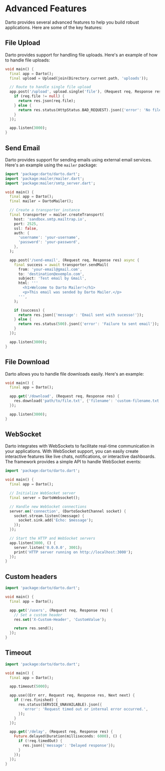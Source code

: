 # Advanced Features

Darto provides several advanced features to help you build robust applications. Here are some of the key features:

## File Upload

Darto provides support for handling file uploads. Here's an example of how to handle file uploads:

```dart
void main() {
  final app = Darto();
  final upload = Upload(join(Directory.current.path, 'uploads'));

  // Route to handle single file upload
  app.post('/upload', upload.single('file'), (Request req, Response res) {
    if (req.file != null) {
      return res.json(req.file);
    } else {
      return res.status(HttpStatus.BAD_REQUEST).json({'error': 'No file uploaded'});
    }
  });

  app.listen(3000);
}
```

## Send Email

Darto provides support for sending emails using external email services. Here's an example using the `mailer` package:

```dart
import 'package:darto/darto.dart';
import 'package:mailer/mailer.dart';
import 'package:mailer/smtp_server.dart';

void main() {
  final app = Darto();
  final mailer = DartoMailer();

  // Create a transporter instance
  final transporter = mailer.createTransport(
    host: 'sandbox.smtp.mailtrap.io',
    port: 2525,
    ssl: false,
    auth: {
      'username': 'your-username',
      'password': 'your-password',
    },
  );

  app.post('/send-email', (Request req, Response res) async {
    final success = await transporter.sendMail(
      from: 'your-email@gmail.com',
      to: 'destination@exemplo.com',
      subject: 'Test email by Gmail',
      html: '''
        <h1>Welcome to Darto Mailer!</h1>
        <p>This email was sended by Darto Mailer.</p>
      ''',
    );

    if (success) {
      return res.json({'message': 'Email sent with sucesso!'});
    } else {
      return res.status(500).json({'error': 'Failure to sent email'});
    }
  });

  app.listen(3000);
}
```

## File Download

Darto allows you to handle file downloads easily. Here's an example:

```dart
void main() {
  final app = Darto();

  app.get('/download', (Request req, Response res) {
    res.download('path/to/file.txt', {'filename': 'custom-filename.txt'});
  });

  app.listen(3000);
}
```

## WebSocket

Darto integrates with WebSockets to facilitate real-time communication in your applications. With WebSocket support, you can easily create interactive features like live chats, notifications, or interactive dashboards. The framework provides a simple API to handle WebSocket events:

```dart
import 'package:darto/darto.dart';

void main() {
  final app = Darto();

  // Initialize WebSocket server
  final server = DartoWebsocket();

  // Handle new WebSocket connections
  server.on('connection', (DartoSocketChannel socket) {
    socket.stream.listen((message) {
      socket.sink.add('Echo: $message');
    });
  });

  // Start the HTTP and WebSocket servers
  app.listen(3000, () {
    server.listen('0.0.0.0', 3001);
    print('HTTP server running on http://localhost:3000');
  });
}
```

## Custom headers

```dart
import 'package:darto/darto.dart';

void main() {
  final app = Darto();

  app.get('/users', (Request req, Response res) {
    // Set a custom header
    res.set('X-Custom-Header', 'CustomValue');

    return res.send();
  });
}
```
## Timeout

```dart
import 'package:darto/darto.dart';

void main() {
  final app = Darto();

  app.timeout(5000);

  app.use((Err err, Request req, Response res, Next next) {
    if (!res.finished) {
      res.status(SERVICE_UNAVAILABLE).json({
        'error': 'Request timed out or internal error occurred.',
      });
    }
  });

  app.get('/delay', (Request req, Response res) {
    Future.delayed(Duration(milliseconds: 6000), () {
      if (!req.timedOut) {
        res.json({'message': 'Delayed response'});
      }
    });
  });
} 
```

